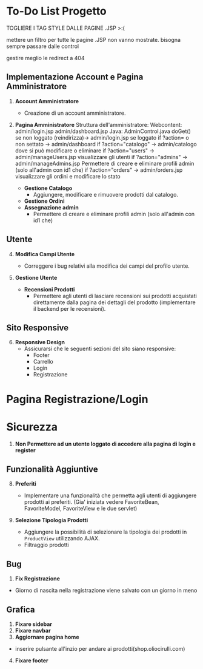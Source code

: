 # To-Do List Progetto

TOGLIERE I TAG STYLE DALLE PAGINE .JSP >:(

mettere un filtro per tutte le pagine .JSP
non vanno mostrate. bisogna sempre passare dalle control

gestire meglio le redirect a 404

## Implementazione Account e Pagina Amministratore

1. **Account Amministratore**
   - Creazione di un account amministratore.

2. **Pagina Amministratore**
	Struttura dell'amministratore:
		Webcontent:
			admin/login.jsp
			admin/dashboard.jsp
		Java:
			AdminControl.java
				doGet()
					se non loggato (reindirizza)-> admin/login.jsp
					se loggato
						if ?action= o non settato -> admin/dashboard
						if ?action="catalogo" -> admin/catalogo dove si può modificare o eliminare
						if ?action="users" -> admin/manageUsers.jsp visualizzare gli utenti
						if ?action="admins" -> admin/manageAdmins.jsp Permettere di creare e eliminare profili admin (solo all'admin con id1 che)
						if ?action="orders" -> admin/orders.jsp visualizzare gli ordini e modificare lo stato
					
   - **Gestione Catalogo**
     - Aggiungere, modificare e rimuovere prodotti dal catalogo.
   - **Gestione Ordini**
   - **Assegnazione admin**
     - Permettere di creare e eliminare profili admin (solo all'admin con id1 che)

## Utente


4. **Modifica Campi Utente**
   - Correggere i bug relativi alla modifica dei campi del profilo utente.

5. **Gestione Utente**
   - **Recensioni Prodotti**
     - Permettere agli utenti di lasciare recensioni sui prodotti acquistati direttamente dalla pagina dei dettagli del prodotto (implementare il backend per le recensioni).

## Sito Responsive

6. **Responsive Design**
   - Assicurarsi che le seguenti sezioni del sito siano responsive:
     - Footer
     - Carrello
     - Login
     - Registrazione

# Pagina Registrazione/Login

# Sicurezza
1. **Non Permettere ad un utente loggato di accedere alla pagina di login e register**

## Funzionalità Aggiuntive

8. **Preferiti**
   - Implementare una funzionalità che permetta agli utenti di aggiungere prodotti ai preferiti. (Gia' iniziata vedere FavoriteBean, FavoriteModel, FavoriteView e le due servlet)


9. **Selezione Tipologia Prodotti**
   - Aggiungere la possibilità di selezionare la tipologia dei prodotti in `ProductView` utilizzando AJAX.
   - Filtraggio prodotti


## Bug

1. **Fix Registrazione**
  - Giorno di nascita nella registrazione viene salvato con un giorno in meno


## Grafica
1. **Fixare sidebar** 
2. **Fixare navbar**
3. **Aggiornare pagina home**
  - inserire pulsante all'inzio per andare ai prodotti(shop.oliocirulli.com)
4. **Fixare footer**